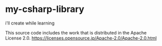 # my-csharp-library
i'll create while learning

This source code includes the work that is distributed in the Apache License 2.0.
https://licenses.opensource.jp/Apache-2.0/Apache-2.0.html
